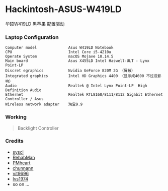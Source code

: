 # Hackintosh-ASUS-W419LD
华硕W419LD 黒苹果 配置驱动

### Laptop Configuration

```
Computer model              Asus W419LD Notebook 
CPU                         Intel Core i5-4210u 
Operate System              macOS Mojave 10.14.5
Main board                  Asus X455LD Intel Haswell-ULT - Lynx Point-LP 
Discret egraphics           Nvidia GeForce 820M 2G （屏蔽）
Integrated graphics         Intel HD Graphics 4400 （显示成4600 不过没影响）
Audio                       Realtek @ Intel Lynx Point-LP  High Definition Audio 
Ethernet                    Realtek RTL8168/8111/8112 Gigabit Ethernet Controller / Asus 
Wireless network adapter    淘宝9.9
```

### Working
> Backlight Controller

### Credits
- [syscl](https://github.com/syscl)
- [RehabMan](https://github.com/RehabMan)
- [PMheart](https://github.com/PMheart)
- [chunnann](https://github.com/chunnann)
- [vit9696](https://github.com/vit9696)
- [lvs1974](https://github.com/lvs1974)
- so on ...



